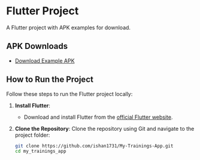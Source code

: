 # Flutter Project

A Flutter project with APK examples for download.

## APK Downloads
- [Download Example APK]([apks](apks))


## How to Run the Project
Follow these steps to run the Flutter project locally:

1. **Install Flutter**:
    - Download and install Flutter from the [official Flutter website](https://flutter.dev/docs/get-started/install).

2. **Clone the Repository**:
   Clone the repository using Git and navigate to the project folder:
   ```bash
   git clone https://github.com/ishan1731/My-Trainings-App.git
   cd my_trainings_app